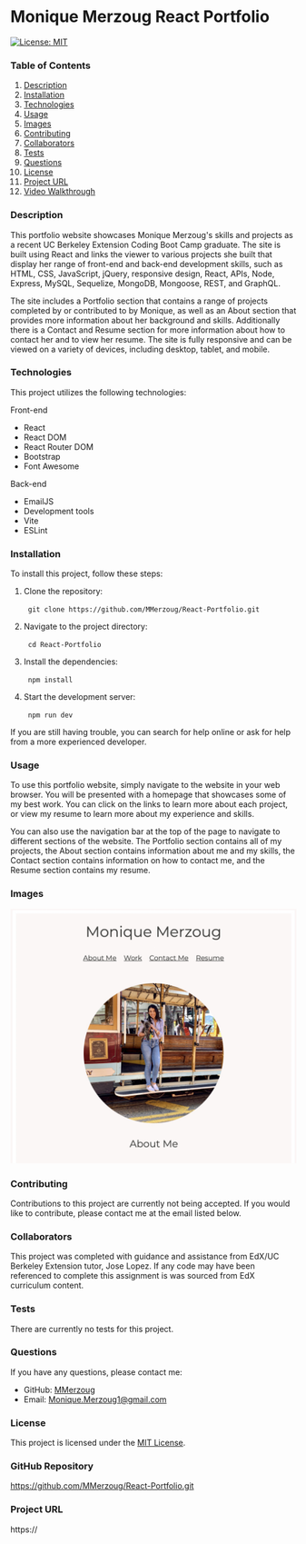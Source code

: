 # Monique Merzoug React Portfolio

[![License: MIT](https://img.shields.io/badge/License-MIT-yellow.svg)](https://opensource.org/licenses/MIT)


### Table of Contents
1. [Description](#description)
2. [Installation](#installation)
3. [Technologies](#technologies) 
4. [Usage](#usage)
5. [Images](#images)
6. [Contributing](#contributing)
7. [Collaborators](#collaborators)
8. [Tests](#tests)
9. [Questions](#questions)
10. [License](#license)
11. [Project URL](#project-url)
12. [Video Walkthrough](#video-walkthrough)


### Description
This portfolio website showcases Monique Merzoug's skills and projects as a recent UC Berkeley Extension Coding Boot Camp graduate. The site is built using React and links the viewer to various projects she built that display her range of front-end and back-end development skills, such as HTML, CSS, JavaScript, jQuery, responsive design, React, APIs, Node, Express, MySQL, Sequelize, MongoDB, Mongoose, REST, and GraphQL.

The site includes a Portfolio section that contains a range of projects completed by or contributed to by Monique, as well as an About section that provides more information about her background and skills. Additionally there is a Contact and Resume section for more information about how to contact her and to view her resume. The site is fully responsive and can be viewed on a variety of devices, including desktop, tablet, and mobile.


### Technologies
This project utilizes the following technologies:

Front-end
- React
- React DOM
- React Router DOM
- Bootstrap
- Font Awesome

Back-end
- EmailJS
- Development tools
- Vite
- ESLint


### Installation
To install this project, follow these steps:
1. Clone the repository:

    ``` git clone https://github.com/MMerzoug/React-Portfolio.git```

2. Navigate to the project directory:

    ``` cd React-Portfolio```

3. Install the dependencies:

    ``` npm install```

4. Start the development server:

    ``` npm run dev```

If you are still having trouble, you can search for help online or ask for help from a more experienced developer.

### Usage
To use this portfolio website, simply navigate to the website in your web browser. You will be presented with a homepage that showcases some of my best work. You can click on the links to learn more about each project, or view my resume to learn more about my experience and skills.

You can also use the navigation bar at the top of the page to navigate to different sections of the website. The Portfolio section contains all of my projects, the About section contains information about me and my skills, the Contact section contains information on how to contact me, and the Resume section contains my resume.


### Images

![Screenshot](src/assets/portfolio_screenshot.jpeg)



### Contributing
Contributions to this project are currently not being accepted. If you would like to contribute, please contact me at the email listed below.


### Collaborators
This project was completed with guidance and assistance from EdX/UC Berkeley Extension tutor, Jose Lopez. If any code may have been referenced to complete this assignment is was sourced from EdX curriculum content.

### Tests
There are currently no tests for this project.

### Questions
If you have any questions, please contact me:

- GitHub: [MMerzoug](https://github.com/MMerzoug)
- Email: Monique.Merzoug1@gmail.com


### License
This project is licensed under the [MIT License](https://opensource.org/licenses/MIT).

### GitHub Repository
https://github.com/MMerzoug/React-Portfolio.git

### Project URL
https://

